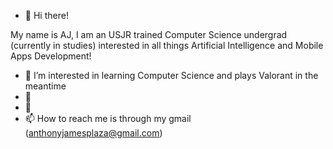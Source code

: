 - 👋 Hi there!

My name is AJ, I am an USJR trained Computer Science undergrad (currently in studies) interested in all things Artificial Intelligence and Mobile Apps Development!
- 👀 I’m interested in learning Computer Science and plays Valorant in the meantime
- 🌱 
- 💞️
- 📫 How to reach me is through my gmail (anthonyjamesplaza@gmail.com)

<!---
KuyaSei/KuyaSei is a ✨ special ✨ repository because its `README.md` (this file) appears on your GitHub profile.
You can click the Preview link to take a look at your changes.
--->
